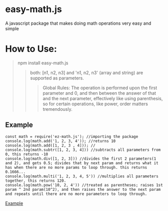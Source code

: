# easy-math.js
A javascript package that makes doing math operations very easy and simple
# How to Use: 
>npm install easy-math.js
>>both: [n1, n2, n3] and 'n1, n2, n3' (array and string) are supported as parameters.
>>>Global Rules: The operation is performed upon the first parameter and 0, and then between the answer of that and the next parameter, effectively like using parenthesis, so for certain operations, like power, order matters tremendously.
## Example
```
const math = require('ez-math.js'); //importing the package
console.log(math.add('1, 2, 3, 4')); //returns 10
console.log(math.add([1, 2, 3 , 4])); //
console.log(math.subtr([1, 2, 3, 4])) //subtracts all parameters from 0, this returns -10
console.log(math.div([1, 2, 3])) //divides the first 2 parameters(1 and 2), and gets 0.5; divides that by next param and returns what it has when there are no more params to loop through. this returns 0.1666...
console.log(math.multi('1, 2, 3, 4, 5')) //multiplies all parameters together, this returns 120.
console.log(math.pow('10, 2, 4')) //treated as parentheses; raises 1st param ^ 2nd param(10^2), and then raises the answer to the next param and repeats until there are no more parameters to loop through.
```
[Example](https://replit.com/@PizzaOvenTacos/Randomizer-Package)

